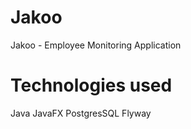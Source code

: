 # Jakoo
Jakoo - Employee Monitoring Application

# Technologies used
Java
JavaFX
PostgresSQL
Flyway
